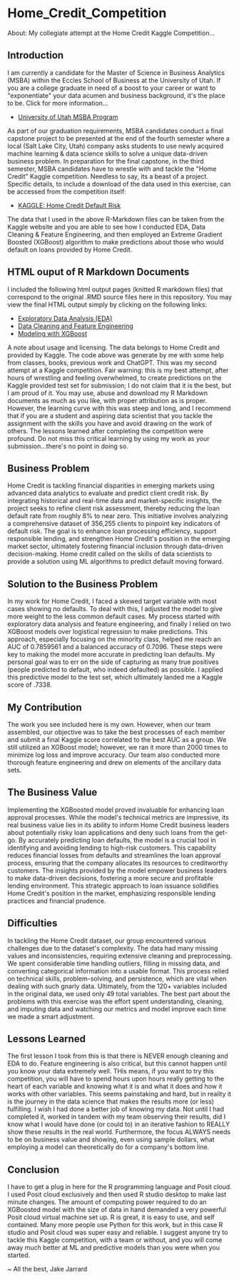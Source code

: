 # Home_Credit_Competition
About: My collegiate attempt at the Home Credit Kaggle Competition...

## Introduction

I am currently a candidate for the Master of Science in Business Analytics (MSBA) within the Eccles School of Business at the University of Utah. If you are a college graduate in need of a boost to your career or want to "exponentiate" your data acumen and business background, it's the place to be. Click for more information...

- [University of Utah MSBA Program](https://eccles.utah.edu/programs/master-of-science-in-business-analytics/)

As part of our graduation requirements, MSBA candidates conduct a final capstone project to be presented at the end of the fourth semester where a local (Salt Lake City, Utah) company asks students to use newly acquired machine learning & data science skills to solve a unique data-driven business problem. In preparation for the final capstone, in the third semester, MSBA candidates have to wrestle with and tackle the "Home Credit" Kaggle competition. Needless to say, its a beast of a project. Specific details, to include a download of the data used in this exercise, can be accessed from the competition itself: 

- [KAGGLE: Home Credit Default Risk](https://www.kaggle.com/competitions/home-credit-default-risk)

The data that I used in the above R-Markdown files can be taken from the Kaggle website and you are able to see how I conducted EDA, Data Cleaning & Feature Engineering, and then employed an Extreme Gradient Boosted (XGBoost) algorithm to make predictions about those who would default on loans provided by Home Credit. 

## HTML ouput of R Markdown Documents

I included the following html output pages (knitted R markdown files) that correspond to the original .RMD source files here in this repository. You may view the final HTML output simply by clicking on the following links:

- [Exploratory Data Analysis (EDA)](https://abu-al-hol.github.io/Home_Credit_Competition/EDA.html)
- [Data Cleaning and Feature Engineering](https://abu-al-hol.github.io/Home_Credit_Competition/cleaning-and-engineering.html)
- [Modeling with XGBoost](https://abu-al-hol.github.io/Home_Credit_Competition/Jakes-XGBOOST.html)

A note about usage and licensing. The data belongs to Home Credit and provided by Kaggle. The code above was generate by me with some help from classes, books, previous work and ChatGPT. This was my second attempt at a Kaggle competition.  Fair warning: this is my best attempt, after hours of wrestling and feeling overwhelmed, to create predictions on the Kaggle provided test set for submission; I do not claim that it is the best, but I am proud of it. You may use, abuse and download my R Markdown documents as much as you like, with proper attribution as is proper. However, the learning curve with this was steep and long, and I recommend that if you are a student and aspiring data scientist that you tackle the assignment with the skills you have and avoid drawing on the work of others. The lessons learned after completing the competition were profound. Do not miss this critical learning by using my work as your submission...there's no point in doing so. 

## Business Problem

Home Credit is tackling financial disparities in emerging markets using advanced data analytics to evaluate and predict client credit risk. By integrating historical and real-time data and market-specific insights, the project seeks to refine client risk assessment, thereby reducing the loan default rate from roughly 8% to near zero. This initiative involves analyzing a comprehensive dataset of 356,255 clients to pinpoint key indicators of default risk. The goal is to enhance loan processing efficiency, support responsible lending, and strengthen Home Credit's position in the emerging market sector, ultimately fostering financial inclusion through data-driven decision-making. Home credit called on the skills of data scientists to provide a solution using ML algorithms to predict default moving forward. 

## Solution to the Business Problem


In my work for Home Credit, I faced a skewed target variable with most cases showing no defaults. To deal with this, I adjusted the model to give more weight to the less common default cases. My process started with exploratory data analysis and feature engineering, and finally I relied on two XGBoost models over logistical regression to make predictions. This approach, especially focusing on the minority class, helped me reach an AUC of 0.7859561 and a balanced accuracy of 0.7096. These steps were key to making the model more accurate in predicting loan defaults. My personal goal was to err on the side of capturing as many true positives (people predicted to default, who indeed defaulted) as possible. I applied this predictive model to the test set, which ultimately landed me a Kaggle score of .7338.   

## My Contribution

The work you see included here is my own. However, when our team assembled, our objective was to take the best processes of each member and submit a final Kaggle score correlated to the best AUC as a group. We still utilized an XGBoost model; however, we ran it more than 2000 times to minimize log loss and improve accuracy. Our team also conducted more thorough feature engineering and drew on elements of the ancillary data sets.    

## The Business Value

Implementing the XGBoosted model proved invaluable for enhancing loan approval processes. While the model's technical metrics are impressive, its real business value lies in its ability to inform Home Credit business leaders about potentially risky loan applications and deny such loans from the get-go. By accurately predicting loan defaults, the model is a crucial tool in identifying and avoiding lending to high-risk customers. This capability reduces financial losses from defaults and streamlines the loan approval process, ensuring that the company allocates its resources to creditworthy customers. The insights provided by the model empower business leaders to make data-driven decisions, fostering a more secure and profitable lending environment. This strategic approach to loan issuance solidifies Home Credit's position in the market, emphasizing responsible lending practices and financial prudence. 

## Difficulties 


In tackling the Home Credit dataset, our group encountered various challenges due to the dataset's complexity. The data had many missing values and inconsistencies, requiring extensive cleaning and preprocessing. We spent considerable time handling outliers, filling in missing data, and converting categorical information into a usable format. This process relied on technical skills, problem-solving, and persistence, which are vital when dealing with such gnarly data. Ultimately, from the 120+ variables included in the original data, we used only 49 total variables. The best part about the problems with this exercise was the effort spent understanding, cleaning, and imputing data and watching our metrics and model improve each time we made a smart adjustment. 


## Lessons Learned

The first lesson I took from this is that there is NEVER enough cleaning and EDA to do. Feature engineering is also critical, but this cannot happen until you know your data extremely well.  THis means, if you want to try this competition, you will have to spend hours upon hours really getting to the heart of each variable and knowing what it is and what it does and how it works with other variables.  This seems painstaking and hard, but in reality it is the journey in the data science that makes the results more (or less) fulfilling. I wish I had done a better job of knowing my data. Not until I had completed it, worked in tandem with my team observing their results, did I know what I would have done (or could to) in an iterative fashion to REALLY show these results in the real world. Furthermore, the focus ALWAYS needs to be on business value and showing, even using sample dollars, what employing a model can theoretically do for a company's bottom line. 

## Conclusion

I have to get a plug in here for the R programming language and Posit cloud. I used Posit cloud exclusively and then used R studio desktop to make last minute changes. The amount of computing power required to do an XGBoosted model with the size of data in hand demanded a very powerful Posit cloud virtual machine set up. R is great, it is easy to use, and self contained. Many more people use Python for this work, but in this case R studio and Posit cloud was super easy and reliable. I suggest anyone try to tackle this Kaggle competition, with a team or without, and you will come away much better at ML and predictive models than you were when you started. 

~ All the best,  Jake Jarrard
